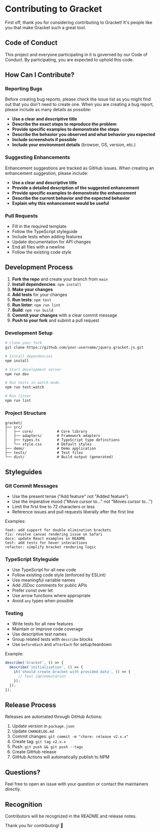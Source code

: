 # Contributing to Gracket

First off, thank you for considering contributing to Gracket! It's people like you that make Gracket such a great tool.

## Code of Conduct

This project and everyone participating in it is governed by our Code of Conduct. By participating, you are expected to uphold this code.

## How Can I Contribute?

### Reporting Bugs

Before creating bug reports, please check the issue list as you might find out that you don't need to create one. When you are creating a bug report, please include as many details as possible:

* **Use a clear and descriptive title**
* **Describe the exact steps to reproduce the problem**
* **Provide specific examples to demonstrate the steps**
* **Describe the behavior you observed and what behavior you expected**
* **Include screenshots if possible**
* **Include your environment details** (browser, OS, version, etc.)

### Suggesting Enhancements

Enhancement suggestions are tracked as GitHub issues. When creating an enhancement suggestion, please include:

* **Use a clear and descriptive title**
* **Provide a detailed description of the suggested enhancement**
* **Provide specific examples to demonstrate the enhancement**
* **Describe the current behavior and the expected behavior**
* **Explain why this enhancement would be useful**

### Pull Requests

* Fill in the required template
* Follow the TypeScript styleguide
* Include tests when adding features
* Update documentation for API changes
* End all files with a newline
* Follow the existing code style

## Development Process

1. **Fork the repo** and create your branch from `main`
2. **Install dependencies**: `npm install`
3. **Make your changes**
4. **Add tests** for your changes
5. **Run tests**: `npm test`
6. **Run linter**: `npm run lint`
7. **Build**: `npm run build`
8. **Commit your changes** with a clear commit message
9. **Push to your fork** and submit a pull request

### Development Setup

```bash
# Clone your fork
git clone https://github.com/your-username/jquery.gracket.js.git

# Install dependencies
npm install

# Start development server
npm run dev

# Run tests in watch mode
npm run test:watch

# Run linter
npm run lint
```

### Project Structure

```
gracket/
├── src/
│   ├── core/           # Core library
│   ├── adapters/       # Framework adapters
│   ├── types.ts        # TypeScript type definitions
│   └── style.css       # Default styles
├── demo/               # Demo application
├── tests/              # Test files
└── dist/               # Build output (generated)
```

## Styleguides

### Git Commit Messages

* Use the present tense ("Add feature" not "Added feature")
* Use the imperative mood ("Move cursor to..." not "Moves cursor to...")
* Limit the first line to 72 characters or less
* Reference issues and pull requests liberally after the first line

Examples:
```
feat: add support for double elimination brackets
fix: resolve canvas rendering issue on Safari
docs: update React examples in README
test: add tests for hover interactions
refactor: simplify bracket rendering logic
```

### TypeScript Styleguide

* Use TypeScript for all new code
* Follow existing code style (enforced by ESLint)
* Use meaningful variable names
* Add JSDoc comments for public APIs
* Prefer const over let
* Use arrow functions where appropriate
* Avoid `any` types when possible

### Testing

* Write tests for all new features
* Maintain or improve code coverage
* Use descriptive test names
* Group related tests with `describe` blocks
* Use `beforeEach` and `afterEach` for setup/teardown

Example:
```typescript
describe('Gracket', () => {
  describe('initialization', () => {
    it('should create bracket with provided data', () => {
      // Test implementation
    });
  });
});
```

## Release Process

Releases are automated through GitHub Actions:

1. Update version in `package.json`
2. Update `CHANGELOG.md`
3. Commit changes: `git commit -m "chore: release v2.x.x"`
4. Create tag: `git tag v2.x.x`
5. Push: `git push && git push --tags`
6. Create GitHub release
7. GitHub Actions will automatically publish to NPM

## Questions?

Feel free to open an issue with your question or contact the maintainers directly.

## Recognition

Contributors will be recognized in the README and release notes.

Thank you for contributing! 🎉
